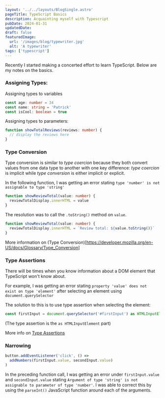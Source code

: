 ```yaml
---
layout: '../../layouts/BlogSingle.astro'
pageTitle: TypeScript Basics
description: Acquainting myself with Typescript
pubDate: 2024-01-31
updatedDate:
draft: false
featuredImage:
  url: '/images/blog/typewriter.jpg'
  alt: 'A typewriter'
tags: ['typescript']
---
```


Recently I started making a concerted effort to learn TypeScript. Below are my notes on the basics.

### Assigning Types:

Assigning types to variables

```typescript
const age: number = 34
const name: string = 'Patrick'
const isCool: boolean = true
```

Assigning types to parameters:

```typescript
function showTotalReviews(reviews: number) {
  // display the reviews here
}
```

### Type Conversion

Type conversion is similar to _type coercion_ because they both convert values from one data type to another with one key difference: _type coercion_ is implicit while _type conversion_ is either implicit or explicit.

In the following function, I was getting an error stating `type 'number' is not assignable to type 'string'`

```typescript
function showReviewTotal(value: number) {
  reviewTotalDisplay.innerHTML = value
}
```

The resolution was to call the `.toString()` method on `value`.

```typescript
function showReviewTotal(value: number) {
  reviewTotalDisplay.innerHTML = `Review total: ${value.toString()}`
}
```

More information on (Type Conversion)[https://developer.mozilla.org/en-US/docs/Glossary/Type_Conversion]

### Type Assertions

There will be times when you know information about a DOM element that TypeScript won't know about.

For example, I was getting an error stating `property 'value' does not exist on type 'element'` after selecting an element using `document.querySelector`

The solution to this is to use type assertion when selecting the element:

```typescript
const firstInput = document.querySelector('#firstInput') as HTMLInputElement
```

(The type assertion is the `as HTMLInputElement` part)

More info on [Type Assertions](https://www.typescriptlang.org/docs/handbook/2/everyday-types.html#type-assertions)

### Narrowing

```typescript
button.addEventListener('click', () =>
  addNumbers(firstInput.value, secondInput.value)
)
```

In the preceding function call, I was getting an error under `firstInput.value` and `secondInput.value` stating `Argument of type 'string' is not assignable to parameter of type 'number'`. I was able to correct this by using the `parseInt()` JavaScript function around each of the arguments.
